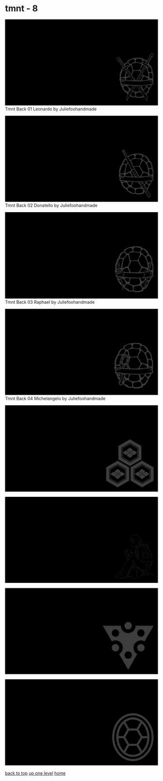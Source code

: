 # tmnt - 8
[![Tmnt Back 01 Leonardo by Juliefoohandmade](/terminal/grey%20on%20black/little/tmnt/tmnt_back_01_leonardo_by_juliefoohandmade.png "Tmnt Back 01 Leonardo by Juliefoohandmade")](https://raw.githubusercontent.com/buckmanc/wallpapers/main/terminal/grey%20on%20black/little/tmnt/tmnt_back_01_leonardo_by_juliefoohandmade.png)\
Tmnt Back 01 Leonardo by Juliefoohandmade

[![Tmnt Back 02 Donatello by Juliefoohandmade](/terminal/grey%20on%20black/little/tmnt/tmnt_back_02_donatello_by_juliefoohandmade.png "Tmnt Back 02 Donatello by Juliefoohandmade")](https://raw.githubusercontent.com/buckmanc/wallpapers/main/terminal/grey%20on%20black/little/tmnt/tmnt_back_02_donatello_by_juliefoohandmade.png)\
Tmnt Back 02 Donatello by Juliefoohandmade

[![Tmnt Back 03 Raphael by Juliefoohandmade](/terminal/grey%20on%20black/little/tmnt/tmnt_back_03_raphael_by_juliefoohandmade.png "Tmnt Back 03 Raphael by Juliefoohandmade")](https://raw.githubusercontent.com/buckmanc/wallpapers/main/terminal/grey%20on%20black/little/tmnt/tmnt_back_03_raphael_by_juliefoohandmade.png)\
Tmnt Back 03 Raphael by Juliefoohandmade

[![Tmnt Back 04 Michelangelo by Juliefoohandmade](/terminal/grey%20on%20black/little/tmnt/tmnt_back_04_michelangelo_by_juliefoohandmade.png "Tmnt Back 04 Michelangelo by Juliefoohandmade")](https://raw.githubusercontent.com/buckmanc/wallpapers/main/terminal/grey%20on%20black/little/tmnt/tmnt_back_04_michelangelo_by_juliefoohandmade.png)\
Tmnt Back 04 Michelangelo by Juliefoohandmade

[![tmnt_japanese_crest_mitumori_kikkou_ni_hanabishi.png](/terminal/grey%20on%20black/little/tmnt/tmnt_japanese_crest_mitumori_kikkou_ni_hanabishi.png "tmnt_japanese_crest_mitumori_kikkou_ni_hanabishi.png")](https://raw.githubusercontent.com/buckmanc/wallpapers/main/terminal/grey%20on%20black/little/tmnt/tmnt_japanese_crest_mitumori_kikkou_ni_hanabishi.png)

[![tmnt_reading_pngwing.png](/terminal/grey%20on%20black/little/tmnt/tmnt_reading_pngwing.png "tmnt_reading_pngwing.png")](https://raw.githubusercontent.com/buckmanc/wallpapers/main/terminal/grey%20on%20black/little/tmnt/tmnt_reading_pngwing.png)

[![tmnt_splinter_clan.png](/terminal/grey%20on%20black/little/tmnt/tmnt_splinter_clan.png "tmnt_splinter_clan.png")](https://raw.githubusercontent.com/buckmanc/wallpapers/main/terminal/grey%20on%20black/little/tmnt/tmnt_splinter_clan.png)

[![tmnt_svgrepo_com.png](/terminal/grey%20on%20black/little/tmnt/tmnt_svgrepo_com.png "tmnt_svgrepo_com.png")](https://raw.githubusercontent.com/buckmanc/wallpapers/main/terminal/grey%20on%20black/little/tmnt/tmnt_svgrepo_com.png)



[back to top](#)
[up one level](/terminal/grey%20on%20black/little/README.MD)
[home](/)
